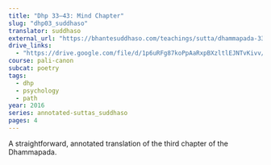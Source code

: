 ```yaml
---
title: "Dhp 33–43: Mind Chapter"
slug: "dhp03_suddhaso"
translator: suddhaso
external_url: "https://bhantesuddhaso.com/teachings/sutta/dhammapada-33-43-citta-vagga/"
drive_links:
  - "https://drive.google.com/file/d/1p6uRFg87koPpAaRxpBXzltlEJNTvKivv/view?usp=drivesdk"
course: pali-canon
subcat: poetry
tags:
  - dhp
  - psychology
  - path
year: 2016
series: annotated-suttas_suddhaso
pages: 4
---
```


A straightforward, annotated translation of the third chapter of the Dhammapada.
